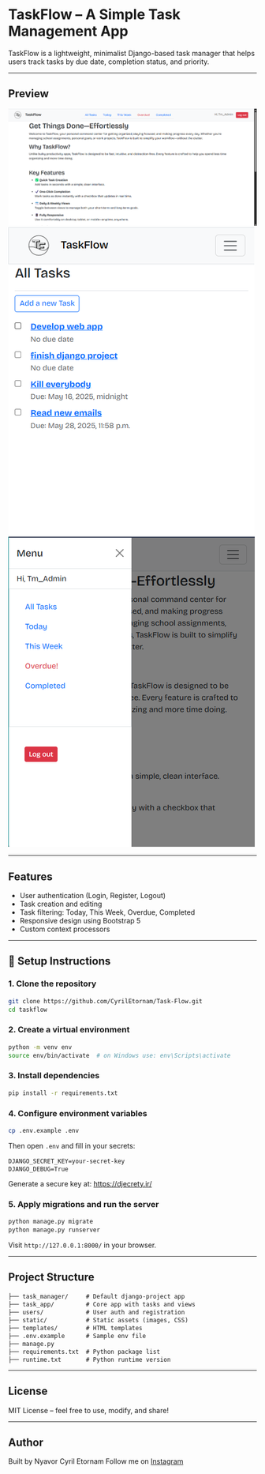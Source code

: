 # TaskFlow – A Simple Task Management App

TaskFlow is a lightweight, minimalist Django-based task manager that helps users track tasks by due date, completion status, and priority.

---

## Preview
![img preview](static/task_app/images/preview.png)
![img tasks](static/task_app/images/mobile-preview-tasks.png)
![img sidebar](static/task_app/images/mobile-preview-sidebar.png)

---

## Features

- User authentication (Login, Register, Logout)
- Task creation and editing
- Task filtering: Today, This Week, Overdue, Completed
- Responsive design using Bootstrap 5
- Custom context processors

---

## 🔧 Setup Instructions

### 1. Clone the repository

```bash
git clone https://github.com/CyrilEtornam/Task-Flow.git
cd taskflow
```

### 2. Create a virtual environment

```bash
python -m venv env
source env/bin/activate  # on Windows use: env\Scripts\activate
```

### 3. Install dependencies

```bash
pip install -r requirements.txt
```

### 4. Configure environment variables

```bash
cp .env.example .env
```

Then open `.env` and fill in your secrets:

```
DJANGO_SECRET_KEY=your-secret-key
DJANGO_DEBUG=True
```

Generate a secure key at: https://djecrety.ir/

### 5. Apply migrations and run the server

```bash
python manage.py migrate
python manage.py runserver
```

Visit `http://127.0.0.1:8000/` in your browser.

---

## Project Structure

```
├── task_manager/     # Default django-project app
├── task_app/         # Core app with tasks and views
├── users/            # User auth and registration
├── static/           # Static assets (images, CSS)
├── templates/        # HTML templates
├── .env.example      # Sample env file
├── manage.py
├── requirements.txt  # Python package list
├── runtime.txt       # Python runtime version 
```

---

## License

MIT License – feel free to use, modify, and share!

---

## Author

Built by Nyavor Cyril Etornam
Follow me on [Instagram](https://instagram.com/cyrilxetornam)
